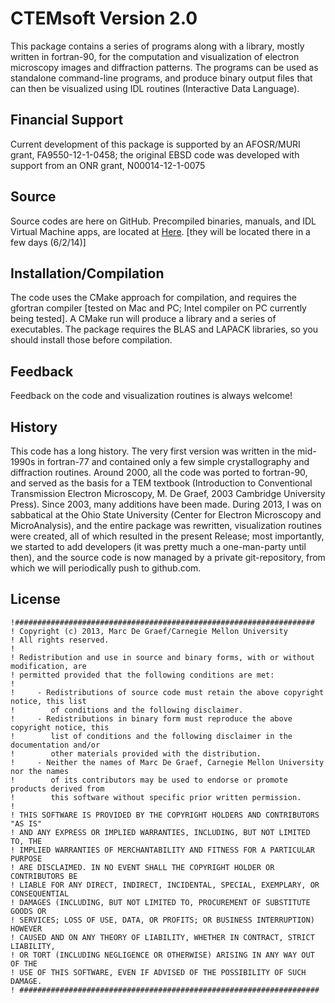# CTEMsoft Version 2.0 #

This package contains a series of programs along with a library, mostly written in fortran-90, for the computation and visualization of electron microscopy images and diffraction patterns. The programs can be used as standalone command-line programs, and produce binary output files that can then be visualized using IDL routines (Interactive Data Language).

## Financial Support ##
Current development of this package is supported by an AFOSR/MURI grant, FA9550-12-1-0458; the original EBSD code was developed with support from an ONR grant, N00014-12-1-0075

## Source ##
Source codes are here on GitHub. Precompiled binaries, manuals, and IDL Virtual Machine apps, are located at [Here](http://muri.materials.cmu.edu/). [they will be located there in a few days (6/2/14)]

## Installation/Compilation ##
The code uses the CMake approach for compilation, and requires the gfortran compiler [tested on Mac and PC; Intel compiler on PC currently being tested].  A CMake run will produce a library and a series of executables.  The package requires the BLAS and LAPACK libraries, so you should install those before compilation.

## Feedback ##
Feedback on the code and visualization routines is always welcome!

## History ##
This code has a long history. The very first version was written in the mid-1990s in fortran-77 and contained only a few simple crystallography and diffraction routines.  Around 2000, all the code was ported to fortran-90, and served as the basis for a TEM textbook (Introduction to Conventional Transmission Electron Microscopy, M. De Graef, 2003 Cambridge University Press).  Since 2003, many additions have been made.  During 2013, I was on sabbatical at the Ohio State University (Center for Electron Microscopy and MicroAnalysis), and the entire package was rewritten, visualization routines were created, all of which resulted in the present Release; most importantly, we started to add developers (it was pretty much a one-man-party until then), and the source code is now managed by a private git-repository, from which we will periodically push to github.com. 

## License ##

	!###################################################################
	! Copyright (c) 2013, Marc De Graef/Carnegie Mellon University
	! All rights reserved.
	!
	! Redistribution and use in source and binary forms, with or without modification, are 
	! permitted provided that the following conditions are met:
	!
	!     - Redistributions of source code must retain the above copyright notice, this list 
	!        of conditions and the following disclaimer.
	!     - Redistributions in binary form must reproduce the above copyright notice, this 
	!        list of conditions and the following disclaimer in the documentation and/or 
	!        other materials provided with the distribution.
	!     - Neither the names of Marc De Graef, Carnegie Mellon University nor the names 
	!        of its contributors may be used to endorse or promote products derived from 
	!        this software without specific prior written permission.
	!
	! THIS SOFTWARE IS PROVIDED BY THE COPYRIGHT HOLDERS AND CONTRIBUTORS "AS IS" 
	! AND ANY EXPRESS OR IMPLIED WARRANTIES, INCLUDING, BUT NOT LIMITED TO, THE 
	! IMPLIED WARRANTIES OF MERCHANTABILITY AND FITNESS FOR A PARTICULAR PURPOSE 
	! ARE DISCLAIMED. IN NO EVENT SHALL THE COPYRIGHT HOLDER OR CONTRIBUTORS BE 
	! LIABLE FOR ANY DIRECT, INDIRECT, INCIDENTAL, SPECIAL, EXEMPLARY, OR CONSEQUENTIAL 
	! DAMAGES (INCLUDING, BUT NOT LIMITED TO, PROCUREMENT OF SUBSTITUTE GOODS OR 
	! SERVICES; LOSS OF USE, DATA, OR PROFITS; OR BUSINESS INTERRUPTION) HOWEVER 
	! CAUSED AND ON ANY THEORY OF LIABILITY, WHETHER IN CONTRACT, STRICT LIABILITY, 
	! OR TORT (INCLUDING NEGLIGENCE OR OTHERWISE) ARISING IN ANY WAY OUT OF THE 
	! USE OF THIS SOFTWARE, EVEN IF ADVISED OF THE POSSIBILITY OF SUCH DAMAGE.
	! ###################################################################

